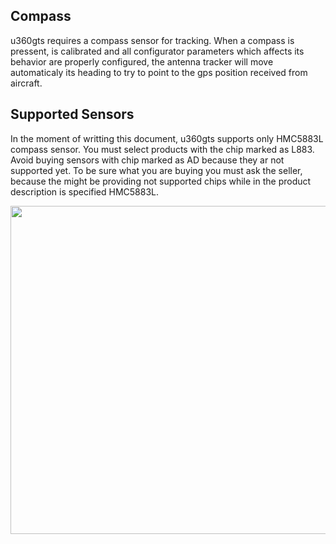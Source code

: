 ## Compass

u360gts requires a compass sensor for tracking. When a compass is pressent, is calibrated and all configurator parameters which affects its behavior are properly configured, the antenna tracker will move automaticaly its heading to try to point to the gps position received from aircraft.

## Supported Sensors

In the moment of writting this document, u360gts supports only HMC5883L compass sensor. You must select products with the chip marked as L883. Avoid buying sensors with chip marked as AD because they ar not supported yet. To be sure what you are buying you must ask the seller, because the might be providing not supported chips while in the product description is specified HMC5883L.

<img src="https://github.com/raul-ortega/u360gts/blob/master/wiki/img/supported_mag.jpg" width="525" />

